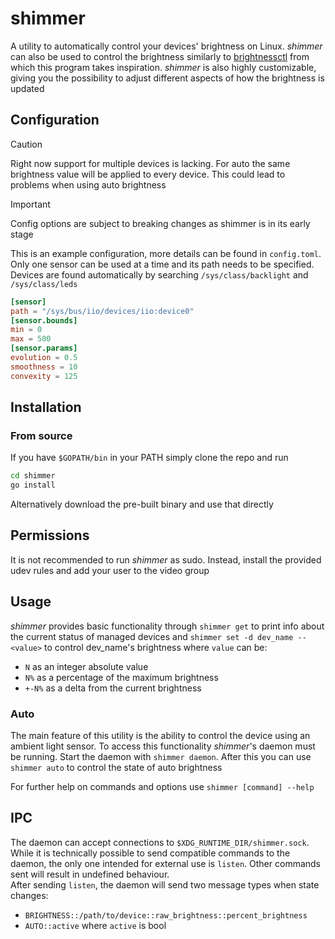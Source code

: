 # shimmer

A utility to automatically control your devices' brightness on Linux.
_*shimmer*_ can also be used to control the brightness similarly to
[brightnessctl](https://github.com/Hummer12007/brightnessctl) from which this program
takes inspiration. _*shimmer*_ is also highly customizable, giving you the possibility to adjust
different aspects of how the brightness is updated

## Configuration

> [!CAUTION]
> Right now support for multiple devices is lacking.
> For auto the same brightness value will be applied
> to every device. This could lead to problems when using auto brightness

> [!IMPORTANT]
> Config options are subject to breaking changes as shimmer is in its early stage

This is an example configuration, more details can be found in `config.toml`.
Only one sensor can be used at a time and its path needs to be specified.
Devices are found automatically by searching `/sys/class/backlight` and `/sys/class/leds`

```toml
[sensor]
path = "/sys/bus/iio/devices/iio:device0"
[sensor.bounds]
min = 0
max = 500
[sensor.params]
evolution = 0.5
smoothness = 10
convexity = 125
```

## Installation

### From source

If you have `$GOPATH/bin` in your PATH simply clone the repo and run

```sh
cd shimmer
go install
```

Alternatively download the pre-built binary and use that directly

## Permissions

It is not recommended to run _*shimmer*_ as sudo. Instead, install the provided udev rules and add your user to the video group

## Usage

_*shimmer*_ provides basic functionality through `shimmer get` to print info
about the current status of managed devices
and `shimmer set -d dev_name -- <value>` to control dev_name's
brightness where `value` can be:

- `N` as an integer absolute value
- `N%` as a percentage of the maximum brightness
- `+-N%` as a delta from the current brightness

### Auto

The main feature of this utility is the ability to control the device using an ambient light sensor.
To access this functionality _*shimmer*_'s daemon must be running.
Start the daemon with `shimmer daemon`. After this you can use `shimmer auto` to control
the state of auto brightness

For further help on commands and options use `shimmer [command] --help`

## IPC

The daemon can accept connections to `$XDG_RUNTIME_DIR/shimmer.sock`.
While it is technically possible to send compatible commands to the daemon,
the only one intended for external use is `listen`.
Other commands sent will result in undefined behaviour.  
After sending `listen`, the daemon will send two message types when state changes:

- `BRIGHTNESS::/path/to/device::raw_brightness::percent_brightness`
- `AUTO::active` where `active` is bool
